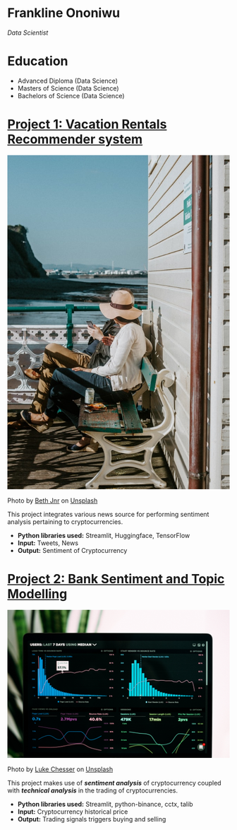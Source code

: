 # Frankline Ononiwu
*Data Scientist*

# Education
* Advanced Diploma (Data Science)
* Masters of Science (Data Science) 
* Bachelors of Science (Data Science)

# [Project 1: Vacation Rentals Recommender system](https://github.com/franklinen/Vacation-Rentals-Recommender-System)
![alt text](vacay.jpg)

Photo by <a href="https://unsplash.com/@bthjnr?utm_source=unsplash&utm_medium=referral&utm_content=creditCopyText">Beth Jnr</a> on <a href="https://unsplash.com/s/photos/vacation-rental-recommender-system?utm_source=unsplash&utm_medium=referral&utm_content=creditCopyText">Unsplash</a>

This project integrates various news source for performing sentiment analysis pertaining to cryptocurrencies.
* **Python libraries used:** Streamlit, Huggingface, TensorFlow
* **Input:** Tweets, News
* **Output:** Sentiment of Cryptocurrency

# [Project 2: Bank Sentiment and Topic Modelling](https://github.com/franklinen/Bank-Sentiment-and-Topic-Modelling)
![alt text](twittay.jpg)

Photo by <a href="https://unsplash.com/@lukechesser?utm_source=unsplash&utm_medium=referral&utm_content=creditCopyText">Luke Chesser</a> on <a href="https://unsplash.com/s/photos/twitter-sentiment-analysis?utm_source=unsplash&utm_medium=referral&utm_content=creditCopyText">Unsplash</a>

This project makes use of ***sentiment analysis*** of cryptocurrency coupled with ***technical analysis*** in the trading of cryptocurrencies.
* **Python libraries used:** Streamlit, python-binance, cctx, talib
* **Input:** Cryptocurrency historical price
* **Output:** Trading signals triggers buying and selling
